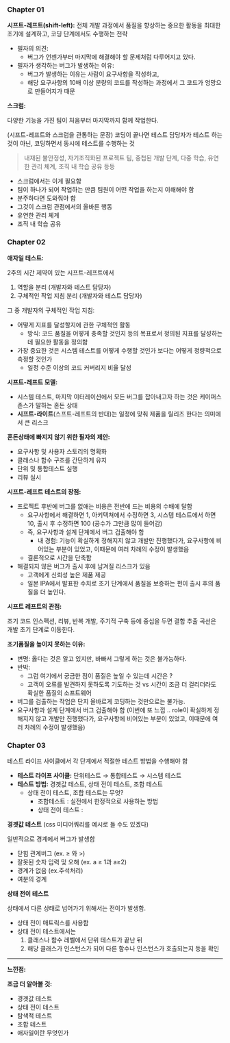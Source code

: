 ### Chapter 01

**시프트-레프트(shift-left):**
전체 개발 과정에서 품질을 향상하는 중요한 활동을 최대한 조기에 설계하고, 코딩 단계에서도 수행하는 전략

- 필자의 의견:
  - 버그가 언젠가부터 마지막에 해결해야 할 문제처럼 다루어지고 있다.
- 필자가 생각하는 버그가 발생하는 이유:
  - 버그가 발생하는 이유는 사람이 요구사항을 작성하고,
  - 해당 요구사항의 10배 이상 분량의 코드를 작성하는 과정에서 그 코드가 엉망으로 만들어지가 때문

**스크럼:**

다양한 기능을 가진 팀이 처음부터 마지막까지 함께 작업한다.

(시프트-레프트와 스크럼을 관통하는 문장) 코딩이 끝나면 테스트 담당자가 테스트 하는 것이 아닌, 코딩하면서 동시에 테스트를 수행하는 것

> 내재된 불안정성, 자기조직화된 프로젝트 팀, 중첩된 개발 단계, 다중 학습, 유연한 관리 체계, 조직 내 학습 공유 등등

- 스크럼에서는 이게 필요함
- 팀이 하나가 되어 작업하는 만큼 팀원이 어떤 작업을 하는지 이해해야 함
- 분주하다면 도와줘야 함
- 그것이 스크럼 관점에서의 올바른 행동
- 유연한 관리 체계
- 조직 내 학습 공유

### Chapter 02

**애자일 테스트:**

2주의 시간 제약이 있는 시프트-레프트에서

1. 역할을 분리 (개발자와 테스트 담당자)
2. 구체적인 작업 지침 분리 (개발자와 테스트 담당자)

그 중 개발자의 구체적인 작업 지침:

- 어떻게 지표를 달성할지에 관한 구체적인 활동
  - 방식: 코드 품질을 어떻게 충족할 것인지 등의 목표로서 정의된 지표를 달성하는 데 필요한 활동을 정의함
- 가장 중요한 것은 시스템 테스트를 어떻게 수행할 것인가 보다는 어떻게 정량적으로 측정할 것인가
  - 일정 수준 이상의 코드 커버리지 비율 달성

**시프트-레프트 모델:**

- 시스템 테스트, 마지막 이터레이션에서 모든 버그를 잡아내고자 하는 것은 케이퍼스 존스가 말하는 혼돈 상태
- **시프트-라이트**(스프트-레프트의 반대)는 일정에 맞춰 제품을 릴리즈 한다는 의미에서 큰 리스크

**혼돈상태에 빠지지 않기 위한 필자의 제안:**

- 요구사항 및 사용자 스토리의 명확화
- 클래스나 함수 구조를 간단하게 유지
- 단위 및 통합테스트 실행
- 리뷰 실시

**시프트-레프트 테스트의 장점:**

- 프로젝트 후반에 버그를 없애는 비용은 전반에 드는 비용의 수배에 달함
  - 요구사항에서 해결하면 1, 아키텍쳐에서 수정하면 3, 시스템 테스트에서 하면 10, 출시 후 수정하면 100 (공수가 그만큼 많이 들어감)
  - 즉, 요구사항과 설계 단계에서 버그 검출해야 함
    - 내 경험: 기능이 확실하게 정해지지 않고 개발만 진행했다가, 요구사항에 비어있는 부분이 있었고, 이때문에 여러 차례의 수정이 발생했음
  - 결론적으로 시간을 단축함
- 해결되지 않은 버그가 출시 후에 남겨질 리스크가 있음
  - 고객에게 신뢰성 높은 제품 제공
  - 일본 IPA에서 발표한 수치로 조기 단계에서 품질을 보증하는 편이 출시 후의 품질을 더 높인다.

**시프트 레프트의 관점:**

조기 코드 인스펙션, 리뷰, 반복 개발, 주기적 구축 등에 중심을 두면 결함 추출 곡선은 개발 초기 단계로 이동한다.

**조기품질을 높이지 못하는 이유:**

- 변명: 옳다는 것은 알고 있지만, 바빠서 그렇게 하는 것은 불가능하다.
- 반박:
  - 그럼 여기에서 궁금한 점이 품질은 높일 수 있는데 시간은 ?
  - 고객이 오류를 발견하지 못하도록 기도하는 것 vs 시간이 조금 더 걸리더라도 확실한 품질의 소프트웨어
- 버그를 검출하는 작업은 단지 올바르게 코딩하는 것만으로는 불가능.
- 요구사항과 설계 단계에서 버그 검출해야 함 (이번에 또 느낌 .. role이 확실하게 정해지지 않고 개발만 진행했다가, 요구사항에 비어있는 부분이 있었고, 이때문에 여러 차례의 수정이 발생했음)

### Chapter 03

테스트 라이프 사이클에서 각 단계에서 적절한 테스트 방법을 수행해야 함

- **테스트 라이프 사이클:** 단위테스트 → 통합테스트 → 시스템 테스트
- **테스트 방법:** 경곗값 테스트, 상태 전이 테스트, 조합 테스트
  - 상태 전이 테스트, 조합 테스트는 무엇?
    - 조합테스트 : 실전에서 한정적으로 사용하는 방법
    - 상태 전이 테스트 :

**경곗값 테스트** (css 미디어쿼리를 예시로 들 수도 있겠다)

일반적으로 경계에서 버그가 발생함

- 닫힘 관계버그 (ex. ≥ 와 >)
- 잘못된 숫자 입력 및 오해 (ex. a ≥ 1과 a≥2)
- 경계가 없음 (ex.주석처리)
- 여분의 경계

**상태 전이 테스트**

상태에서 다른 상태로 넘어가기 위해서는 전이가 발생함.

- 상태 전이 매트릭스를 사용함
- 상태 전이 테스트에서는
  1. 클래스나 함수 레벨에서 단위 테스트가 끝난 뒤
  2. 해당 클래스가 인스턴스가 되어 다른 함수나 인스턴스가 호출되는지 등을 확인

---

**느낀점:**

**조금 더 알아볼 것:**

- 경곗값 테스트
- 상태 전이 테스트
- 탐색적 테스트
- 조합 테스트
- 애자일이란 무엇인가
